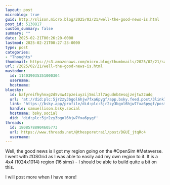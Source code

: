 ```yaml
---
layout: post
microblog: true
guid: http://slison.micro.blog/2025/02/21/well-the-good-news-is.html
post_id: 5130817
custom_summary: false
summary: ""
date: 2025-02-21T00:26:20-0000
lastmod: 2025-02-21T00:27:23-0000
type: post
categories:
- "Thoughts"
thumbnail: https://s3.amazonaws.com/micro.blog/thumbnails/2025/02/21/samuellison.com/f01cd799ee46ad65a5ae2488ffba026b.png
url: /2025/02/21/well-the-good-news-is.html
mastodon:
  id: 114039035351000304
  username: 
  hostname: 
bluesky:
  id: bafyreifhyhnxg2d5v4w42pzeiuyzij5mil3l7agudnb4esqjzejtw22udq
  url: 'at://did:plc:5jr2zy3bgol6hjw7fxa6pygf/app.bsky.feed.post/3link7brc3q2g'
  link: 'https://bsky.app/profile/did:plc:5jr2zy3bgol6hjw7fxa6pygf/post/3link7brc3q2g'
  handle: samuellison.bsky.social
  hostname: bsky.social
  did: 'did:plc:5jr2zy3bgol6hjw7fxa6pygf'
threads:
  id: 18085788904605773
  url: https://www.threads.net/@thesporetrail/post/DGUI_jtqRc4
  username: 
---
```

Well, the good news is I got my region going on the #OpenSim #Metaverse. I went with #OSGrid as I was able to easily add my own region to it. It is a 4x4 (1024x1014) region (16 sims) - I should be able to build quite a bit on this.

I will post more when I have more!
